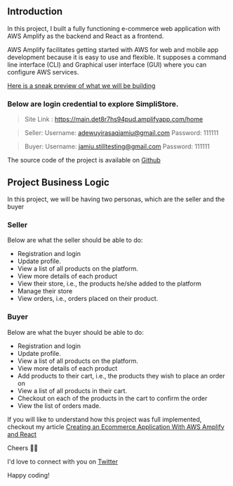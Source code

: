 ## Introduction  

In this project, I built a fully functioning e-commerce web application with AWS Amplify as the backend and React as a frontend.

AWS Amplify facilitates getting started with AWS for web and mobile app development because it is easy to use and flexible. It supposes a command line interface (CLI) and Graphical user interface (GUI) where you can configure AWS services. 

[Here is a sneak preview of what we will be building](https://main.det8r7hs94pud.amplifyapp.com/home)

### Below are login credential to explore SimpliStore.

>Site Link : https://main.det8r7hs94pud.amplifyapp.com/home

>Seller: Username: adewuyirasaqjamiu@gmail.com Password: 111111

>Buyer: Username: jamiu.stilltesting@gmail.com Password: 111111


The source code of the project is available on [Github](https://github.com/jaymeeu/simpli-store/tree/main)

## Project Business Logic
In this project, we will be having two personas, which are the seller and the buyer

### Seller
Below are what the seller should be able to do:

- Registration and login
- Update profile.
- View a list of all products on the platform.
- View more details of each product
- View their store, i.e., the products he/she added to the platform
- Manage their store
- View orders, i.e., orders placed on their product.

### Buyer
Below are what the buyer should be able to do:

- Registration and login
- Update profile.
- View a list of all products on the platform.
- View more details of each product
- Add products to their cart, i.e., the products they wish to place an order on
- View a list of all products in their cart.
- Checkout on each of the products in the cart to confirm the order
- View the list of orders made.

If you will like to understand how this project was full implemented, checkout my article [Creating an Ecommerce Application With AWS Amplify and React](https://abdulrasaqjamiu.hashnode.dev/creating-an-ecommerce-application-with-aws-amplify-and-react)

Cheers 🌟🎉

I'd love to connect with you on [Twitter](https://twitter.com/Abdulrasaq_Jay)

Happy coding!

